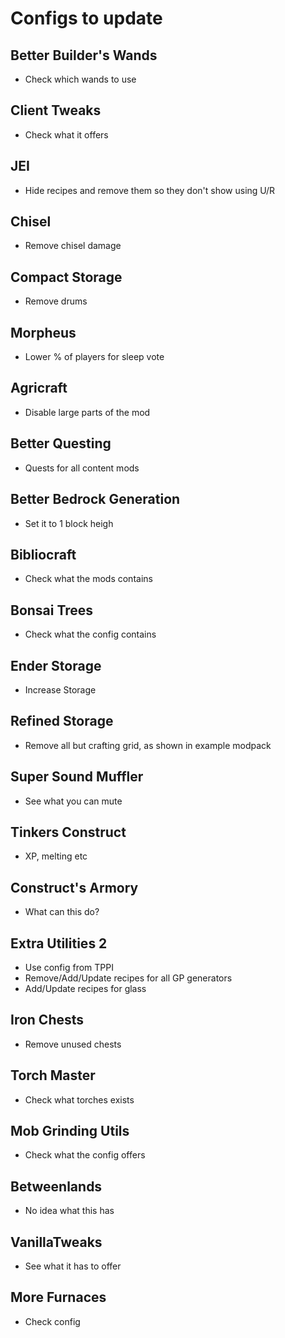# Configs to update

## Better Builder's Wands

* Check which wands to use

## Client Tweaks

* Check what it offers

## JEI

* Hide recipes and remove them so they don't show using U/R

## Chisel

* Remove chisel damage

## Compact Storage

* Remove drums

## Morpheus

* Lower % of players for sleep vote

## Agricraft

* Disable large parts of the mod

## Better Questing

* Quests for all content mods

## Better Bedrock Generation

* Set it to 1 block heigh

## Bibliocraft

* Check what the mods contains

## Bonsai Trees

* Check what the config contains

## Ender Storage

* Increase Storage

## Refined Storage

* Remove all but crafting grid, as shown in example modpack

## Super Sound Muffler

* See what you can mute

## Tinkers Construct

* XP, melting etc

## Construct's Armory

* What can this do?

## Extra Utilities 2

* Use config from TPPI
* Remove/Add/Update recipes for all GP generators
* Add/Update recipes for glass

## Iron Chests

* Remove unused chests

## Torch Master

* Check what torches exists

## Mob Grinding Utils

* Check what the config offers

## Betweenlands

* No idea what this has

## VanillaTweaks

* See what it has to offer

## More Furnaces

* Check config
